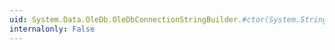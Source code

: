 ```yaml
---
uid: System.Data.OleDb.OleDbConnectionStringBuilder.#ctor(System.String)
internalonly: False
---
```

